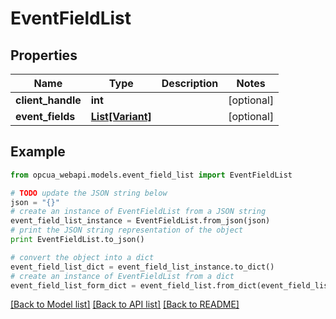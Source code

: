 # EventFieldList


## Properties
Name | Type | Description | Notes
------------ | ------------- | ------------- | -------------
**client_handle** | **int** |  | [optional] 
**event_fields** | [**List[Variant]**](Variant.md) |  | [optional] 

## Example

```python
from opcua_webapi.models.event_field_list import EventFieldList

# TODO update the JSON string below
json = "{}"
# create an instance of EventFieldList from a JSON string
event_field_list_instance = EventFieldList.from_json(json)
# print the JSON string representation of the object
print EventFieldList.to_json()

# convert the object into a dict
event_field_list_dict = event_field_list_instance.to_dict()
# create an instance of EventFieldList from a dict
event_field_list_form_dict = event_field_list.from_dict(event_field_list_dict)
```
[[Back to Model list]](../README.md#documentation-for-models) [[Back to API list]](../README.md#documentation-for-api-endpoints) [[Back to README]](../README.md)



